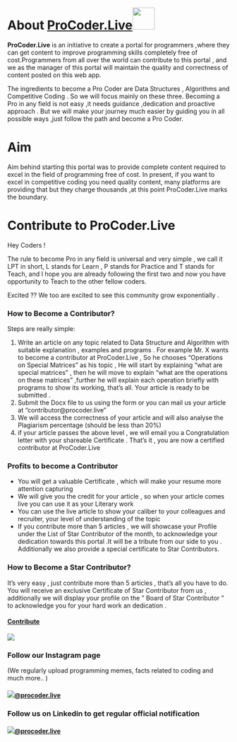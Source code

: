 <h1>About <a href="https://procoder.live/">ProCoder.Live<img src="https://procoder.live/wp-content/uploads/2020/08/logo.png" style="width:50px; height:auto;"></a></h1>
<p><b>ProCoder.Live</b> is an initiative to create a portal for programmers ,where they can get content to improve programming skills completely free of cost.Programmers from all over the world can contribute to this portal , and we as the manager of this portal will maintain the quality and correctness of content posted on this web app.</p>
<p>The ingredients to become a Pro Coder are Data Structures , Algorithms and Competitive Coding . So we will focus mainly on these three. Becoming a Pro in any field is not easy ,it needs guidance ,dedication and proactive approach . But we will make your journey much easier by guiding you in all possible ways ,just follow the path and become a Pro Coder.
<h1>Aim</h1>
<p>Aim behind starting this portal was to provide complete content required to excel in the field of programming free of cost. In present, if you want to excel in competitive coding you need quality content, many platforms are providing that but they charge thousands ,at this point ProCoder.Live marks the boundary.</p>
<h1>Contribute to ProCoder.Live</h1>
<p>
Hey Coders !<br>

The rule to become Pro in any field is universal and very simple , we call it LPT in short, L stands for Learn , P stands for Practice and T stands for Teach, and I hope you are already following the first two and now you have opportunity to Teach to the other fellow coders.<br>

Excited ?? We too are excited to see this community grow exponentially .<br>

<h3>How to Become a Contributor?</h3>

Steps are really simple:<br>
<ol>
<li>Write an article on any topic related to Data Structure and Algorithm with suitable explanation , examples and programs . For example Mr. X wants to become a contributor at ProCoder.Live , So he chooses “Operations on Special Matrices” as his topic , He will start by explaining “what are special matrices” , then he will move to explain “what are the operations on these matrices” ,further he will explain each operation briefly with programs to show its working, that’s all. Your article is ready to be submitted .</li>
<li>Submit the Docx file to us using the form or you can mail us your article at “contributor@procoder.live”</li>
<li>We will access the correctness of your article and will also analyse the Plagiarism percentage (should be less than 20%)</li>
<li>if your article passes the above level , we will email you a Congratulation letter with your shareable Certificate . That’s it , you are now a certified contributor at ProCoder.Live</li>
</ol>
<h3>Profits to become a Contributor</h3>
<ul>
<li>You will get a valuable Certificate , which will make your resume more attention capturing</li>
<li>We will give you the credit for your article , so when your article comes live you can use it as your Literary work</li>
<li>You can use the live article to show your caliber to your colleagues and recruiter, your level of understanding of the topic</li>
<li>If you contribute more than 5 articles , we will showcase your Profile under the List of Star Contributor of the month, to acknowledge your dedication towards this portal .It will be a tribute from our side to you . Additionally we also provide a special certificate to Star Contributors.</li>
</ul>
<h3>How to Become a Star Contributor?</h3>

It’s very easy , just contribute more than 5 articles , that’s all you have to do. You will receive an exclusive Certificate of Star Contributor from us , additionally we will display your profile on the ” Board of Star Contributor ” to acknowledge you for your hard work an dedication .
<a href="https://procoder.live/contribute/"><h4>Contribute</h4></a>

<img src="https://procoder.live/wp-content/uploads/2020/08/aby-e1598726750946.png">
<br>
<h3>Follow our Instagram page</h3> (We regularly upload programming memes, facts related to coding and much more.. )
<h4><a href="https://www.instagram.com/procoder.live/"><img src="https://procoder.live/wp-content/uploads/2020/08/ins.png">@procoder.live</a></h4>
<h3>Follow us on Linkedin to get regular official notification</h3>
<h4><a href="https://www.linkedin.com/company/procoder-live"><img src="https://procoder.live/wp-content/uploads/2020/08/linkedin.png">@procoder.live</a></h4>
